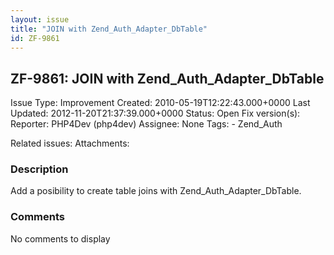 ```yaml
---
layout: issue
title: "JOIN with Zend_Auth_Adapter_DbTable"
id: ZF-9861
---
```


ZF-9861: JOIN with Zend\_Auth\_Adapter\_DbTable
-----------------------------------------------

 Issue Type: Improvement Created: 2010-05-19T12:22:43.000+0000 Last Updated: 2012-11-20T21:37:39.000+0000 Status: Open Fix version(s): 
 Reporter:  PHP4Dev (php4dev)  Assignee:  None  Tags: - Zend\_Auth
 
 Related issues: 
 Attachments: 
### Description

Add a posibility to create table joins with Zend\_Auth\_Adapter\_DbTable.

 

 

### Comments

No comments to display